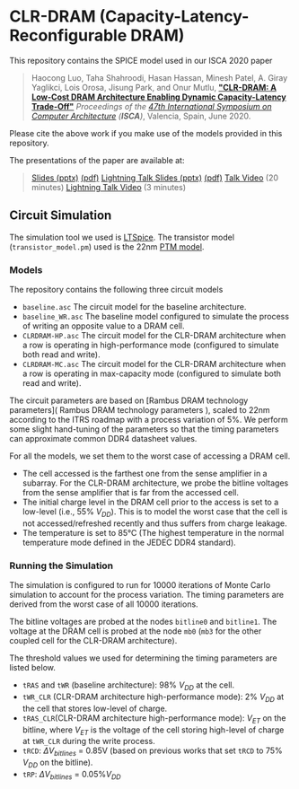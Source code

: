 # CLR-DRAM (Capacity-Latency-Reconfigurable DRAM)

This repository contains the SPICE model used in our ISCA 2020 paper

> Haocong Luo, Taha Shahroodi, Hasan Hassan, Minesh Patel, A. Giray Yaglikci, Lois Orosa, Jisung Park, and Onur Mutlu,
> **["CLR-DRAM: A Low-Cost DRAM Architecture Enabling Dynamic Capacity-Latency Trade-Off"](https://people.inf.ethz.ch/omutlu/pub/CLR-DRAM_capacity-latency-reconfigurable-DRAM_isca20.pdf)**
> *Proceedings of the [47th International Symposium on Computer Architecture](http://iscaconf.org/isca2020/) (**ISCA**)*, Valencia, Spain, June 2020.

Please cite the above work if you make use of the models provided in this repository.

The presentations of the paper are available at:

> [Slides (pptx)](https://people.inf.ethz.ch/omutlu/pub/CLR-DRAM_capacity-latency-reconfigurable-DRAM_isca20-talk.pptx) [(pdf)](https://people.inf.ethz.ch/omutlu/pub/CLR-DRAM_capacity-latency-reconfigurable-DRAM_isca20-talk.pdf)
> [Lightning Talk Slides (pptx)](https://people.inf.ethz.ch/omutlu/pub/CLR-DRAM_capacity-latency-reconfigurable-DRAM_isca20-lightning-talk.pptx) [(pdf)](https://people.inf.ethz.ch/omutlu/pub/CLR-DRAM_capacity-latency-reconfigurable-DRAM_isca20-lightning-talk.pdf)
> [Talk Video](https://www.youtube.com/watch?v=L3Y1eOF9C7U) (20 minutes)
> [Lightning Talk Video](https://www.youtube.com/watch?v=zg1RO9uaymY) (3 minutes)

## Circuit Simulation

The simulation tool we used is [LTSpice](https://www.analog.com/en/design-center/design-tools-and-calculators/ltspice-simulator.html). The transistor model (`transistor_model.pm`) used is the 22nm [PTM model](http://ptm.asu.edu). 

### Models

The repository contains the following three circuit models

* `baseline.asc` The circuit model for the baseline architecture.
* `baseline_WR.asc` The baseline model configured to simulate the process of writing an opposite value to a DRAM cell.
* `CLRDRAM-HP.asc` The circuit model for the CLR-DRAM architecture when a row is operating in high-performance mode (configured to simulate both read and write).
* `CLRDRAM-MC.asc` The circuit model for the CLR-DRAM architecture when a row is operating in max-capacity mode (configured to simulate both read and write).

The circuit parameters are based on [Rambus DRAM technology parameters]( Rambus DRAM technology parameters ), scaled to 22nm according to the ITRS roadmap with a process variation of 5%. We perform some slight hand-tuning of the parameters so that the timing parameters can approximate common DDR4 datasheet values.

For all the models, we set them to the worst case of accessing a DRAM cell.

- The cell accessed is the farthest one from the sense amplifier in a subarray. For the CLR-DRAM architecture, we probe the bitline voltages from the sense amplifier that is far from the accessed cell.
- The initial charge level in the DRAM cell prior to the access is set to a low-level (i.e., 55% $V_{DD}$). This is to model the worst case that the cell is not accessed/refreshed recently and thus suffers from charge leakage.
- The temperature is set to 85°C (The highest temperature in the normal temperature mode defined in the JEDEC DDR4 standard).

### Running the Simulation

The simulation is configured to run for 10000 iterations of Monte Carlo simulation to account for the process variation. The timing parameters are derived from the worst case of all 10000 iterations. 

The bitline voltages are probed at the nodes ``bitline0`` and ``bitline1``. The voltage at the DRAM cell is probed at the node ``mb0`` (``mb3`` for the other coupled cell for the CLR-DRAM architecture).

The threshold values we used for determining the timing parameters are listed below.

- ``tRAS`` and `tWR` (baseline architecture): 98% $V_{DD}$ at the cell.
- `tWR_CLR` (CLR-DRAM architecture high-performance mode): 2% $V_{DD}$ at the cell that stores low-level of charge.
- ``tRAS_CLR``(CLR-DRAM architecture high-performance mode): $V_{ET}$ on the bitline, where $V_{ET}$ is the voltage of the cell storing high-level of charge at `tWR_CLR` during the write process.
- ``tRCD``: $\Delta V_{bitlines}$ = 0.85V (based on previous works that set ``tRCD`` to 75% $V_{DD}$ on the bitline).
- ``tRP``: $\Delta V_{bitlines}$ = 0.05%$V_{DD}$

